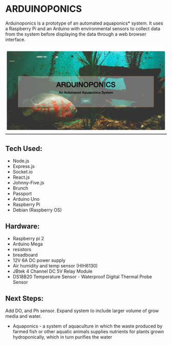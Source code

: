 # ARDUINOPONICS

Arduinoponics is a prototype of an automated aquaponics* system. It uses a Raspberry Pi and an Arduino with environmental sensors to collect data from the system before displaying the data through a web browser interface.

![Landing Page](./READMEIMG/landing.png)


## Tech Used:
* Node.js
* Express.js
* Socket.io
* React.js
* Johnny-Five.js
* Brunch
* Passport
* Arduino Uno
* Raspberry Pi
* Debian (Raspberry OS)

## Hardware:
 * Raspberry pi 2
 * Arduino Mega
 * resistors
 * breadboard
 * 12V 6A DC power supply
 * Air humidity and temp sensor (HIH6130)
 * JBtek 4 Channel DC 5V Relay Module
 * DS18B20 Temperature Sensor - Waterproof Digital Thermal Probe Sensor

## Next Steps:
Add DO, and Ph sensor. Expand system to include larger volume of grow media and water. 


* Aquaponics - a system of aquaculture in which the waste produced by farmed fish or other aquatic animals supplies nutrients for plants grown hydroponically, which in turn purifies the water

